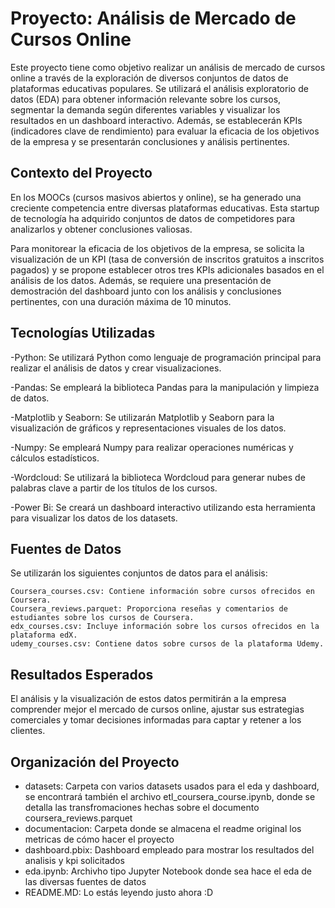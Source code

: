 # Proyecto: Análisis de Mercado de Cursos Online

Este proyecto tiene como objetivo realizar un análisis de mercado de cursos online a través de la exploración de diversos conjuntos de datos de plataformas educativas populares. Se utilizará el análisis exploratorio de datos (EDA) para obtener información relevante sobre los cursos, segmentar la demanda según diferentes variables y visualizar los resultados en un dashboard interactivo. Además, se establecerán KPIs (indicadores clave de rendimiento) para evaluar la eficacia de los objetivos de la empresa y se presentarán conclusiones y análisis pertinentes.

## Contexto del Proyecto

En los MOOCs (cursos masivos abiertos y online), se ha generado una creciente competencia entre diversas plataformas educativas. Esta startup de tecnología ha adquirido conjuntos de datos de competidores para analizarlos y obtener conclusiones valiosas.

Para monitorear la eficacia de los objetivos de la empresa, se solicita la visualización de un KPI (tasa de conversión de inscritos gratuitos a inscritos pagados) y se propone establecer otros tres KPIs adicionales basados en el análisis de los datos. Además, se requiere una presentación de demostración del dashboard junto con los análisis y conclusiones pertinentes, con una duración máxima de 10 minutos.


## Tecnologías Utilizadas

-Python: Se utilizará Python como lenguaje de programación principal para realizar el análisis de datos y crear visualizaciones.

-Pandas: Se empleará la biblioteca Pandas para la manipulación y limpieza de datos.

-Matplotlib y Seaborn: Se utilizarán Matplotlib y Seaborn para la visualización de gráficos y representaciones visuales de los datos.

-Numpy: Se empleará Numpy para realizar operaciones numéricas y cálculos estadísticos.

-Wordcloud: Se utilizará la biblioteca Wordcloud para generar nubes de palabras clave a partir de los títulos de los cursos.

-Power Bi: Se creará un dashboard interactivo utilizando esta herramienta para visualizar los datos de los datasets.

    

## Fuentes de Datos

Se utilizarán los siguientes conjuntos de datos para el análisis:

    Coursera_courses.csv: Contiene información sobre cursos ofrecidos en Coursera.
    Coursera_reviews.parquet: Proporciona reseñas y comentarios de estudiantes sobre los cursos de Coursera.
    edx_courses.csv: Incluye información sobre los cursos ofrecidos en la plataforma edX.
    udemy_courses.csv: Contiene datos sobre cursos de la plataforma Udemy.

## Resultados Esperados

El análisis y la visualización de estos datos permitirán a la empresa comprender mejor el mercado de cursos online, ajustar sus estrategias comerciales y tomar decisiones informadas para captar y retener a los clientes.

## Organización del Proyecto

- datasets: Carpeta con varios datasets usados para el eda y dashboard, se encontrará también el archivo etl_coursera_course.ipynb, donde se detalla las transfromaciones hechas sobre el documento coursera_reviews.parquet
- documentacion: Carpeta donde se almacena el readme original los metricas de cómo hacer el proyecto
- dashboard.pbix: Dashboard empleado para mostrar los resultados del analisis y kpi solicitados
- eda.ipynb: Archivho tipo Jupyter Notebook donde sea hace el eda de las diversas fuentes de datos
- README.MD: Lo estás leyendo justo ahora :D
